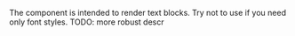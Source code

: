 The component is intended to render text blocks.
Try not to use if you need only font styles.
TODO: more robust descr

